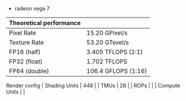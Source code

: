 - radeon vega 7



| Theoretical performance |                     |
|-------------------------|---------------------|
| Pixel Rate              | 15.20 GPixel/s      |
| Texture Rate            | 53.20 GTexel/s      |
| FP16 (half)             | 3.405 TFLOPS (2:1)  |
| FP32 (float)            | 1.702 TFLOPS        |
| FP64 (double)           | 106.4 GFLOPS (1:16) |


Render config
| Shading Units | 448 |
| TMUs          | 28  |
| ROPs          |     |
| Compute Units |     |
